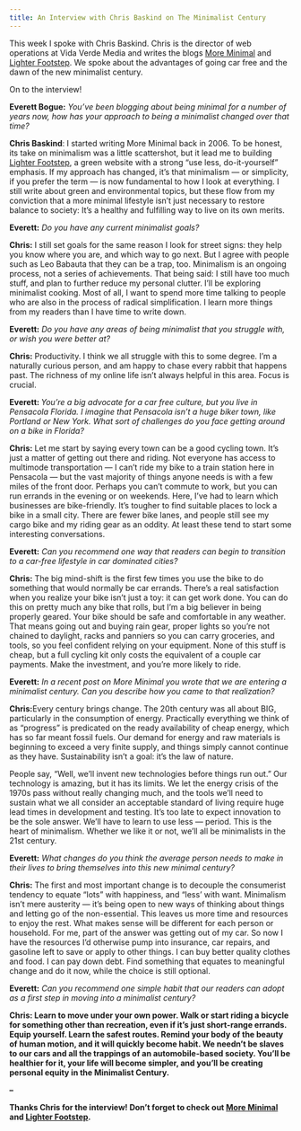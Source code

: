 ```yaml
---
title: An Interview with Chris Baskind on The Minimalist Century
---
```


This week I spoke with Chris Baskind. Chris is the director of web operations at Vida
Verde Media and writes the blogs [More Minimal](http://moreminimal.com/) and
[Lighter Footstep](http://lighterfootstep.com/). We spoke about the advantages
of going car free and the dawn of the new minimalist century.

On to the interview!



<strong>Everett Bogue:</strong> _You’ve been blogging about being minimal for a number of years now, how has your approach to being a minimalist changed over that time?_

<strong>Chris Baskind</strong>: I started writing More Minimal back in 2006. To be honest, its take on minimalism was a little scattershot, but it lead me to building [Lighter Footstep](http://www.lighterfootstep.com/), a green website with a strong “use less, do-it-yourself” emphasis. If my approach has changed, it’s that minimalism — or simplicity, if you prefer the term — is now fundamental to how I look at everything. I still write about green and environmental topics, but these flow from my conviction that a more minimal lifestyle isn’t just necessary to restore balance to society: It’s a healthy and fulfilling way to live on its own merits.

<strong>Everett:</strong> _Do you have any current minimalist goals?_

<strong>Chris:</strong> I still set goals for the same reason I look for street signs: they help you know where you are, and which way to go next. But I agree with people such as Leo Babauta that they can be a trap, too. Minimalism is an ongoing process, not a series of achievements. That being said: I still have too much stuff, and plan to further reduce my personal clutter. I’ll be exploring minimalist cooking. Most of all, I want to spend more time talking to people who are also in the process of radical simplification. I learn more things from my readers than I have time to write down.

<strong>Everett:</strong> _Do you have any areas of being minimalist that you struggle with, or wish you were better at?_

<strong>Chris:</strong> Productivity. I think we all struggle with this to some degree. I’m a naturally curious person, and am happy to chase every rabbit that happens past. The richness of my online life isn’t always helpful in this area. Focus is crucial.

<strong>Everett: </strong>_You’re a big advocate for a car free culture, but you live in Pensacola Florida. I imagine that Pensacola isn’t a huge biker town, like Portland or New York. What sort of challenges do you face getting around on a bike in Florida?_

<strong>Chris:</strong> Let me start by saying every town can be a good cycling town. It’s just a matter of getting out there and riding. Not everyone has access to multimode transportation — I can’t ride my bike to a train station here in Pensacola — but the vast majority of things anyone needs is with a few miles of the front door. Perhaps you can’t commute to work, but you can run errands in the evening or on weekends. Here, I’ve had to learn which businesses are bike-friendly. It’s tougher to find suitable places to lock a bike in a small city. There are fewer bike lanes, and people still see my cargo bike and my riding gear as an oddity. At least these tend to start some interesting conversations.

<strong>Everett:</strong> _Can you recommend one way that readers can begin to transition to a car-free lifestyle in car dominated cities?_

<strong>Chris:</strong> The big mind-shift is the first few times you use the bike to do something that would normally be car errands. There’s a real satisfaction when you realize your bike isn’t just a toy: it can get work done. You can do this on pretty much any bike that rolls, but I’m a big believer in being properly geared. Your bike should be safe and comfortable in any weather. That means going out and buying rain gear, proper lights so you’re not chained to daylight, racks and panniers so you can carry groceries, and tools, so you feel confident relying on your equipment. None of this stuff is cheap, but a full cycling kit only costs the equivalent of a couple car payments. Make the investment, and you’re more likely to ride.

<strong>Everett:</strong> _In a recent post on More Minimal you wrote that we are entering a minimalist century. Can you describe how you came to that realization?_

<strong>Chris:</strong>Every century brings change. The 20th century was all about BIG, particularly in the consumption of energy. Practically everything we think of as “progress” is predicated on the ready availability of cheap energy, which has so far meant fossil fuels. Our demand for energy and raw materials is beginning to exceed a very finite supply, and things simply cannot continue as they have. Sustainability isn’t a goal: it’s the law of nature.

People say, “Well, we’ll invent new technologies before things run out.” Our
technology is amazing, but it has its limits. We let the energy crisis of the
1970s pass without really changing much, and the tools we’ll need to sustain
what we all consider an acceptable standard of living require huge lead times
in development and testing. It’s too late to expect innovation to be the sole
answer. We’ll have to learn to use less — period. This is the heart of
minimalism. Whether we like it or not, we’ll all be minimalists in the 21st
century.

<strong>Everett:</strong> _What changes do you think the average person needs to make in their lives to bring themselves into this new minimal century?_

<strong>Chris:</strong> The first and most important change is to decouple the consumerist tendency to equate “lots” with happiness, and “less’ with want. Minimalism isn’t mere austerity — it’s being open to new ways of thinking about things and letting go of the non-essential. This leaves us more time and resources to enjoy the rest. What makes sense will be different for each person or household. For me, part of the answer was getting out of my car. So now I have the resources I’d otherwise pump into insurance, car repairs, and gasoline left to save or apply to other things. I can buy better quality clothes and food. I can pay down debt. Find something that equates to meaningful change and do it now, while the choice is still optional.

<strong>Everett:</strong> _Can you recommend one simple habit that our readers can adopt as a first step in moving into a minimalist century?_

<strong>Chris:<strong> Learn to move under your own power. Walk or start riding a bicycle for something other than recreation, even if it’s just short-range errands. Equip yourself. Learn the safest routes. Remind your body of the beauty of human motion, and it will quickly become habit. We needn’t be slaves to our cars and all the trappings of an automobile-based society. You’ll be healthier for it, your life will become simpler, and you’ll be creating personal equity in the Minimalist Century.

–

Thanks Chris for the interview! Don’t forget to check out [More
Minimal](http://moreminimal.com/) and [Lighter
Footstep](http://www.lighterfootstep.com/).
